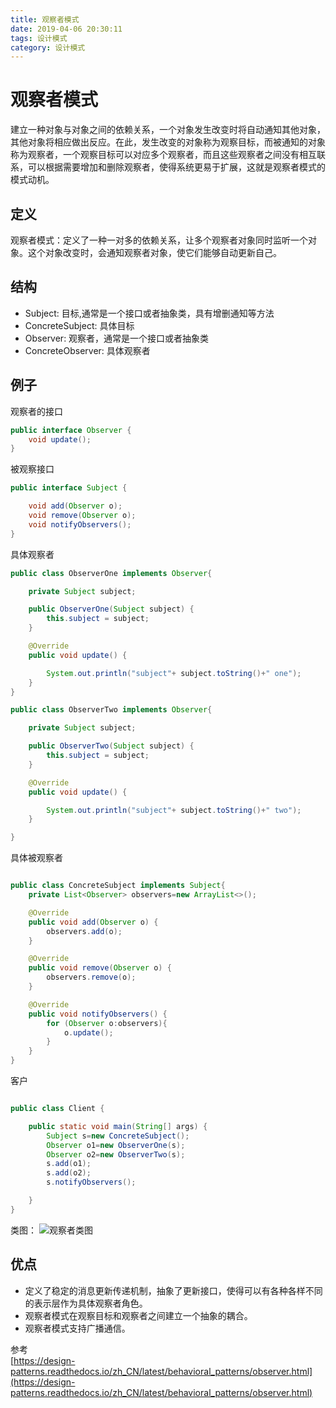 ```yaml
---
title: 观察者模式
date: 2019-04-06 20:30:11
tags: 设计模式
category: 设计模式
---
```


# 观察者模式

建立一种对象与对象之间的依赖关系，一个对象发生改变时将自动通知其他对象，其他对象将相应做出反应。在此，发生改变的对象称为观察目标，而被通知的对象称为观察者，一个观察目标可以对应多个观察者，而且这些观察者之间没有相互联系，可以根据需要增加和删除观察者，使得系统更易于扩展，这就是观察者模式的模式动机。

## 定义

观察者模式：定义了一种一对多的依赖关系，让多个观察者对象同时监听一个对象。这个对象改变时，会通知观察者对象，使它们能够自动更新自己。

## 结构
- Subject: 目标,通常是一个接口或者抽象类，具有增删通知等方法
- ConcreteSubject: 具体目标
- Observer: 观察者，通常是一个接口或者抽象类
- ConcreteObserver: 具体观察者
<!--more-->
## 例子

观察者的接口
~~~java
public interface Observer {
    void update();
}
~~~

被观察接口
~~~java
public interface Subject {

    void add(Observer o);
    void remove(Observer o);
    void notifyObservers();
}
~~~

具体观察者
~~~java
public class ObserverOne implements Observer{

    private Subject subject;

    public ObserverOne(Subject subject) {
        this.subject = subject;
    }

    @Override
    public void update() {

        System.out.println("subject"+ subject.toString()+" one");
    }
}
~~~

~~~java
public class ObserverTwo implements Observer{

    private Subject subject;

    public ObserverTwo(Subject subject) {
        this.subject = subject;
    }

    @Override
    public void update() {

        System.out.println("subject"+ subject.toString()+" two");
    }

}
~~~

具体被观察者
~~~java

public class ConcreteSubject implements Subject{
    private List<Observer> observers=new ArrayList<>();

    @Override
    public void add(Observer o) {
        observers.add(o);
    }

    @Override
    public void remove(Observer o) {
        observers.remove(o);
    }

    @Override
    public void notifyObservers() {
        for (Observer o:observers){
            o.update();
        }
    }
}

~~~
客户
~~~java

public class Client {

    public static void main(String[] args) {
        Subject s=new ConcreteSubject();
        Observer o1=new ObserverOne(s);
        Observer o2=new ObserverTwo(s);
        s.add(o1);
        s.add(o2);
        s.notifyObservers();

    }
}
~~~
类图：
![观察者类图](/观察者模式/Observer.png)

## 优点
- 定义了稳定的消息更新传递机制，抽象了更新接口，使得可以有各种各样不同的表示层作为具体观察者角色。
- 观察者模式在观察目标和观察者之间建立一个抽象的耦合。
- 观察者模式支持广播通信。


参考   
[https://design-patterns.readthedocs.io/zh_CN/latest/behavioral_patterns/observer.html](https://design-patterns.readthedocs.io/zh_CN/latest/behavioral_patterns/observer.html)
